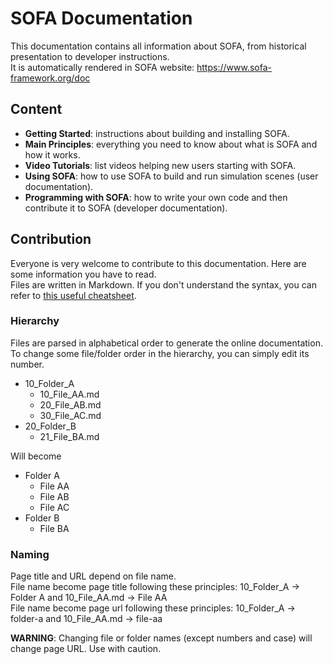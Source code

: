SOFA Documentation
==================

This documentation contains all information about SOFA, from historical presentation to developer instructions.  
It is automatically rendered in SOFA website: https://www.sofa-framework.org/doc


## Content ##
- **Getting Started**: instructions about building and installing SOFA.
- **Main Principles**: everything you need to know about what is SOFA and how it works.
- **Video Tutorials**: list videos helping new users starting with SOFA.
- **Using SOFA**: how to use SOFA to build and run simulation scenes (user documentation).
- **Programming with SOFA**: how to write your own code and then contribute it to SOFA (developer documentation).


## Contribution ##
Everyone is very welcome to contribute to this documentation. Here are some information you have to read.  
Files are written in Markdown. If you don't understand the syntax, you can refer to [this useful cheatsheet](https://github.com/adam-p/markdown-here/wiki/Markdown-Cheatsheet).

### Hierarchy ###
Files are parsed in alphabetical order to generate the online documentation. To change some file/folder order in the hierarchy, you can simply edit its number.

- 10_Folder_A
    - 10_File_AA.md
    - 20_File_AB.md
    - 30_File_AC.md
- 20_Folder_B
    - 21_File_BA.md

Will become

- Folder A
    - File AA
    - File AB
    - File AC
- Folder B
    - File BA

### Naming ###
Page title and URL depend on file name.  
File name become page title following these principles: 10_Folder_A -> Folder A  and  10_File_AA.md -> File AA  
File name become page url following these principles: 10_Folder_A -> folder-a  and  10_File_AA.md -> file-aa  

**WARNING**: Changing file or folder names (except numbers and case) will change page URL. Use with caution.
